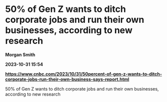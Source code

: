 # 50% of Gen Z wants to ditch corporate jobs and run their own businesses, according to new research
**Morgan Smith**

**2023-10-31 15:54**

**https://www.cnbc.com/2023/10/31/50percent-of-gen-z-wants-to-ditch-corporate-jobs-run-their-own-business-says-report.html**

50% of Gen Z wants to ditch corporate jobs and run their own businesses, according to new research